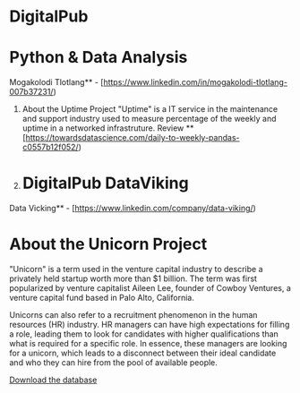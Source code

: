 # DigitalPub 

# Python & Data Analysis

Mogakolodi Tlotlang** - [https://www.linkedin.com/in/mogakolodi-tlotlang-007b37231/) 

1. About the Uptime Project
"Uptime" is a IT service in the maintenance and support industry used to measure percentage of the weekly and uptime in a networked infrastruture. Review **[https://towardsdatascience.com/daily-to-weekly-pandas-c0557b12f052/)

2. # DigitalPub DataViking
Data Vicking** - [https://www.linkedin.com/company/data-viking/)  



# About the Unicorn Project
"Unicorn" is a term used in the venture capital industry to describe a privately held startup worth more than $1 billion. The term was first popularized by venture capitalist Aileen Lee, founder of Cowboy Ventures, a venture capital fund based in Palo Alto, California.

Unicorns can also refer to a recruitment phenomenon in the human resources (HR) industry. HR managers can have high expectations for filling a role, leading them to look for candidates with higher qualifications than what is required for a specific role. In essence, these managers are looking for a unicorn, which leads to a disconnect between their ideal candidate and who they can hire from the pool of available people.


[Download the database](https://www.kaggle.com/ramjasmaurya/unicorn-startups)


